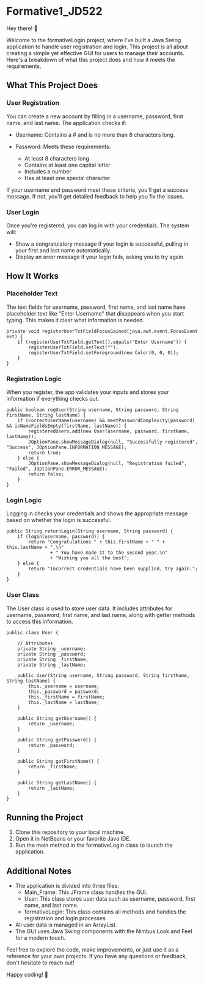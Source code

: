 # Formative1_JD522


Hey there! 👋

Welcome to the formativeLogin project, where I've built a Java Swing application to handle user registration and login. This project is all about creating a simple yet effective GUI for users to manage their accounts. Here's a breakdown of what this project does and how it meets the requirements.

## What This Project Does
### User Registration
You can create a new account by filling in a username, password, first name, and last name. The application checks if:

* Username: Contains a # and is no more than 8 characters long.

* Password: Meets these requirements:
  * At least 8 characters long
  * Contains at least one capital letter
  * Includes a number
  * Has at least one special character

 
If your username and password meet these criteria, you'll get a success message.
If not, you'll get detailed feedback to help you fix the issues.

### User Login
Once you're registered, you can log in with your credentials. The system will:

* Show a congratulatory message if your login is successful, pulling in your first and last name automatically.
* Display an error message if your login fails, asking you to try again.

## How It Works

### Placeholder Text
The text fields for username, password, first name, and last name have placeholder text like "Enter Username" that disappears when you start typing. This makes it clear what information is needed.
```
private void registerUserTxtFieldFocusGained(java.awt.event.FocusEvent evt) {
    if (registerUserTxtField.getText().equals("Enter Username")) {
        registerUserTxtField.setText("");
        registerUserTxtField.setForeground(new Color(0, 0, 0));
    }
}
```

### Registration Logic
When you register, the app validates your inputs and stores your information if everything checks out.
```
public boolean regUser(String username, String password, String firstName, String lastName) {
    if (correctUserName(username) && meetPasswordComplexity(password) && isNameFieldsEmpty(firstName, lastName)) {
        registeredUsers.add(new User(username, password, firstName, lastName));
        JOptionPane.showMessageDialog(null, "Successfully registered", "Success", JOptionPane.INFORMATION_MESSAGE);
        return true;
    } else {
        JOptionPane.showMessageDialog(null, "Registration failed", "Failed", JOptionPane.ERROR_MESSAGE);
        return false;
    }
}
```

### Login Logic
Logging in checks your credentials and shows the appropriate message based on whether the login is successful.
```
public String returnLogin(String username, String password) {
    if (login(username, password)) {
        return "Congratulations " + this.firstName + " " + this.lastName + ",\n"
                + " You have made it to the second year.\n"
                + "Wishing you all the best";
    } else {
        return "Incorrect credentials have been supplied, try again.";
    }
}
```

### User Class
The User class is used to store user data. It includes attributes for username, password, first name, and last name, along with getter methods to access this information.
```
public class User {

    // Attributes
    private String _username;
    private String _password;
    private String _firstName;
    private String _lastName;

    public User(String username, String password, String firstName, String lastName) {
        this._username = username;
        this._password = password;
        this._firstName = firstName;
        this._lastName = lastName;
    }

    public String getUsername() {
        return _username;
    }

    public String getPassword() {
        return _password;
    }

    public String getFirstName() {
        return _firstName;
    }

    public String getLastName() {
        return _lastName;
    }
}
```

## Running the Project
1. Clone this repository to your local machine.
2. Open it in NetBeans or your favorite Java IDE.
3. Run the main method in the formativeLogin class to launch the application.

## Additional Notes
* The application is divided into three files:
  * Main_Frame: This JFrame class handles the GUI.
  * User: This class stores user data such as username, password, first name, and last name.
  * formativeLogin: This class contains all methods and handles the registration and login processes
* All user data is managed in an ArrayList.
* The GUI uses Java Swing components with the Nimbus Look and Feel for a modern touch.

Feel free to explore the code, make improvements, or just use it as a reference for your own projects. If you have any questions or feedback, don't hesitate to reach out!

Happy coding! 🚀
